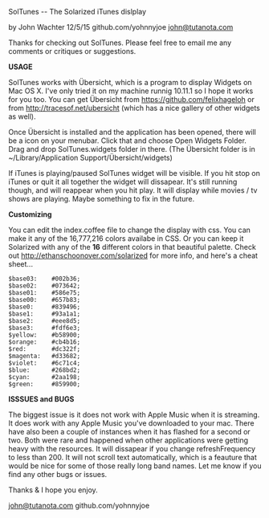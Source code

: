 SolTunes -- The Solarized iTunes dislplay

by John Wachter 12/5/15
github.com/yohnnyjoe
john@tutanota.com

Thanks for checking out SolTunes.  Please feel free to email me any comments or
critiques or suggestions. 

__USAGE__

  SolTunes works with Übersicht, which is a program to display Widgets on Mac OS
X.  I've only tried it on my machine runnig 10.11.1 so I hope it works for you
too.  You can get Übersicht from https://github.com/felixhageloh or from
http://tracesof.net/ubersicht (which has a nice gallery of other widgets as
well).

Once Übersicht is installed and the application has been opened, there will be a
icon on your menubar.  Click that and choose Open Widgets Folder.  Drag and drop
SolTunes.widgets folder in there.
(The Übersicht folder is in ~/Library/Application Support/Übersicht/widgets)

If iTunes is playing/paused SolTunes widget will be visible.  If you hit stop
on iTunes or quit it all together the widget will dissapear.  It's still running
though, and will reappear when you hit play. It will display while movies / tv shows are
playing.  Maybe something to fix in the future. 


__Customizing__

  You can edit the index.coffee file to change the display with css. You can
make it any of the 16,777,216 colors availabe in CSS. Or you can keep it
Solarized with any of the __16__ different colors in that beautiful palette.
Check out http://ethanschoonover.com/solarized for more info, and here's a cheat
sheet...


    $base03:    #002b36;
    $base02:    #073642;
    $base01:    #586e75;
    $base00:    #657b83;
    $base0:     #839496;
    $base1:     #93a1a1;
    $base2:     #eee8d5;
    $base3:     #fdf6e3;
    $yellow:    #b58900;
    $orange:    #cb4b16;
    $red:       #dc322f;
    $magenta:   #d33682;
    $violet:    #6c71c4;
    $blue:      #268bd2;
    $cyan:      #2aa198;
    $green:     #859900;


__ISSSUES and BUGS__

  The biggest issue is it does not work with Apple Music when it is streaming.
It does work with any Apple Music you've downloaded to your mac.  There have
also been a couple of instances when it has flashed for a second or two.  Both
were rare and happened when other applications were getting heavy with the
resources. It will dissapear if you change refreshFrequency to less than 200.
It will not scroll text automatically, which is a feauture that would be nice
for some of those really long band names.  Let me know if you find any other
bugs or issues.  

Thanks & I hope you enjoy.  

john@tutanota.com
github.com/yohnnyjoe
